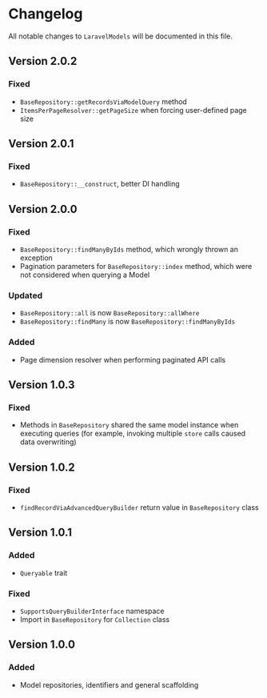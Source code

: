 # Changelog

All notable changes to `LaravelModels` will be documented in this file.

## Version 2.0.2
### Fixed
- `BaseRepository::getRecordsViaModelQuery` method
- `ItemsPerPageResolver::getPageSize` when forcing user-defined page size

## Version 2.0.1
### Fixed
- `BaseRepository::__construct`, better DI handling

## Version 2.0.0
### Fixed
- `BaseRepository::findManyByIds` method, which wrongly thrown an exception
- Pagination parameters for `BaseRepository::index` method, which were not considered when querying a Model
### Updated
- `BaseRepository::all` is now `BaseRepository::allWhere`
- `BaseRepository::findMany` is now `BaseRepository::findManyByIds`
### Added
- Page dimension resolver when performing paginated API calls

## Version 1.0.3
### Fixed
- Methods in `BaseRepository` shared the same model instance when executing queries (for example, invoking multiple `store` calls caused data overwriting) 

## Version 1.0.2
### Fixed
- `findRecordViaAdvancedQueryBuilder` return value in `BaseRepository` class

## Version 1.0.1
### Added
- `Queryable` trait
### Fixed
- `SupportsQueryBuilderInterface` namespace
- Import in `BaseRepository` for `Collection` class

## Version 1.0.0
### Added
- Model repositories, identifiers and general scaffolding
